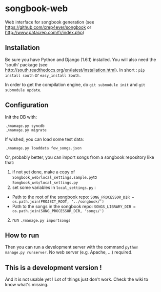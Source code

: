 songbook-web
============

Web interface for songbook generation (see https://github.com/crep4ever/songbook or http://www.patacrep.com/fr/index.php)

## Installation

Be sure you have Python and Django (1.6.1) installed.
You will also need the 'south' package (see http://south.readthedocs.org/en/latest/installation.html). 
In short : `pip install south` or `easy_install South`.

In order to get the compilation engine, do `git submodule init` and `git submodule update`.

## Configuration

Init the DB with:
```
./manage.py syncdb
./manage.py migrate
```
If wished, you can load some test data:
```
./manage.py loaddata few_songs.json
```
Or, probably better, you can import songs from a songbook repository like that:

1. if not yet done, make a copy of `Songbook_web/local_settings.sample.py`to `Songbook_web/local_settings.py`
1. set some variables in `local_settings.py` :
 * Path to the root of the songbook repo: 
 `SONG_PROCESSOR_DIR = os.path.join(PROJECT_ROOT, '../songbook/')`
 * Path to the songs in the songbook repo: 
 `SONGS_LIBRARY_DIR = os.path.join(SONG_PROCESSOR_DIR, 'songs/')`

2. run `./manage.py importsongs`

## How to run

Then you can run a development server with the command `python manage.py runserver`. No web server (e.g. Apache, ...) required.

## This is a development version !

And it is not usable yet ! Lot of things just don't work. Check the wiki to know what's missing.

